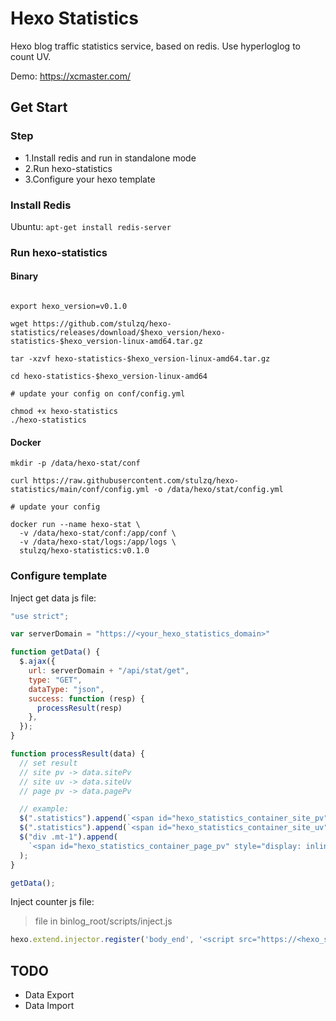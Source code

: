# Hexo Statistics

Hexo blog traffic statistics service, based on redis. Use hyperloglog to count UV.

Demo: https://xcmaster.com/

## Get Start

### Step

- 1.Install redis and run in standalone mode
- 2.Run hexo-statistics
- 3.Configure your hexo template

### Install Redis

Ubuntu: `apt-get install redis-server`

### Run hexo-statistics

#### Binary

````shell

export hexo_version=v0.1.0

wget https://github.com/stulzq/hexo-statistics/releases/download/$hexo_version/hexo-statistics-$hexo_version-linux-amd64.tar.gz

tar -xzvf hexo-statistics-$hexo_version-linux-amd64.tar.gz

cd hexo-statistics-$hexo_version-linux-amd64

# update your config on conf/config.yml

chmod +x hexo-statistics
./hexo-statistics

````

#### Docker

````shell
mkdir -p /data/hexo-stat/conf

curl https://raw.githubusercontent.com/stulzq/hexo-statistics/main/conf/config.yml -o /data/hexo/stat/config.yml

# update your config

docker run --name hexo-stat \
  -v /data/hexo-stat/conf:/app/conf \
  -v /data/hexo-stat/logs:/app/logs \
  stulzq/hexo-statistics:v0.1.0

````

### Configure template

Inject get data js file:

````javascript
"use strict";

var serverDomain = "https://<your_hexo_statistics_domain>"

function getData() {
  $.ajax({
    url: serverDomain + "/api/stat/get",
    type: "GET",
    dataType: "json",
    success: function (resp) {
      processResult(resp)
    },
  });
}

function processResult(data) {
  // set result
  // site pv -> data.sitePv
  // site uv -> data.siteUv
  // page pv -> data.pagePv

  // example:
  $(".statistics").append(`<span id="hexo_statistics_container_site_pv" style="display: inline;">Total PV <span id="hexo_statistics_value_site_pv">${data.sitePv}</span></span>`);
  $(".statistics").append(`<span id="hexo_statistics_container_site_uv" style="display: inline;">Total UV <span id="hexo_statistics_value_site_uv">${data.siteUv}</span></span>`);
  $("div .mt-1").append(
    `<span id="hexo_statistics_container_page_pv" style="display: inline;"><i class="iconfont icon-eye" aria-hidden="true"></i><span id="hexo_statistics_value_page_pv">PagePv: ${data.pagePv+1}</span></span>`
  );
}

getData();

````

Inject counter js file:

>file in binlog_root/scripts/inject.js

````javascript
hexo.extend.injector.register('body_end', '<script src="https://<hexo_statistics_domain>/stat/counter"></script>', 'default');
````

## TODO

- Data Export
- Data Import

